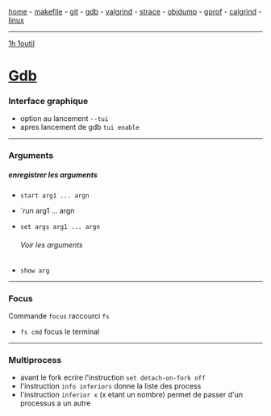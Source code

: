 [home](README.md) - [makefile](makefile.md) - [git](git.md) - [gdb](gdb.md) - [valgrind](valgrind.md) - [strace](strace.md) - [objdump](objdump.md) - [gprof](gprof.md) - [calgrind](callgrind.md) - [linux](linux.md)
***

[1h 1outil](C4A_-_1h1_Outil_-_GDB.pdf) 

# [Gdb](https://sourceware.org/gdb/current/onlinedocs/gdb.html/index.html#Top)

### Interface graphique

- option au lancement `--tui`
- apres lancement de gdb `tui enable`

***

### Arguments

##### enregistrer les arguments

- `start arg1 ... argn`

- `run arg1 ... argn

- `set args arg1 ... argn`
  
  ###### Voir les arguments

- `show arg`

***

### Focus

Commande `focus` raccourci `fs`

- `fs cmd` focus le terminal

***

### Multiprocess

- avant le fork ecrire l'instruction `set detach-on-fork off`
- l'instruction `info inferiors` donne la liste des process
- l'instruction `inferior x` (x etant un nombre) permet de passer d'un processus a un autre